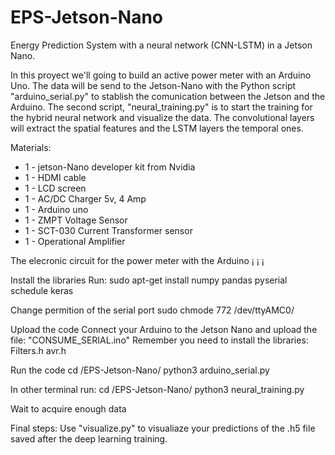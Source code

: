 # EPS-Jetson-Nano
Energy Prediction System with a neural network (CNN-LSTM) in a Jetson Nano. 

In this proyect we'll going to build an active power meter with an Arduino Uno. The data will be send to the Jetson-Nano with the Python script "arduino_serial.py" to stablish the comunication between the Jetson and the Arduino. 
The second script, "neural_training.py" is to start the training for the hybrid neural network and visualize the data. The convolutional layers will extract the spatial features and the LSTM layers the temporal ones.

Materials:

* 1 - jetson-Nano developer kit from Nvidia
* 1 - HDMI cable
* 1 - LCD screen
* 1 - AC/DC Charger 5v, 4 Amp
* 1 - Arduino uno
* 1 - ZMPT Voltage Sensor
* 1 - SCT-030 Current Transformer sensor
* 1 - Operational Amplifier

The elecronic circuit for the power meter with the Arduino
¡[](images/image.B7FPS0.png)
¡[](images/image.RE7AS0.png)
¡[](images/image.WO57R0.png)

Install the libraries
Run: sudo apt-get install numpy pandas pyserial schedule keras

Change permition of the serial port
sudo chmode 772 /dev/ttyAMC0/ 

Upload the code
Connect your Arduino to the Jetson Nano and upload the file: "CONSUME_SERIAL.ino"
Remember you need to install the libraries:
Filters.h
avr.h

Run the code
cd /EPS-Jetson-Nano/ 
python3 arduino_serial.py

In other terminal run:
cd /EPS-Jetson-Nano/ 
python3 neural_training.py

Wait to acquire enough data 

Final steps:
Use "visualize.py" to visualiaze your predictions of the .h5 file saved after the deep learning training.
